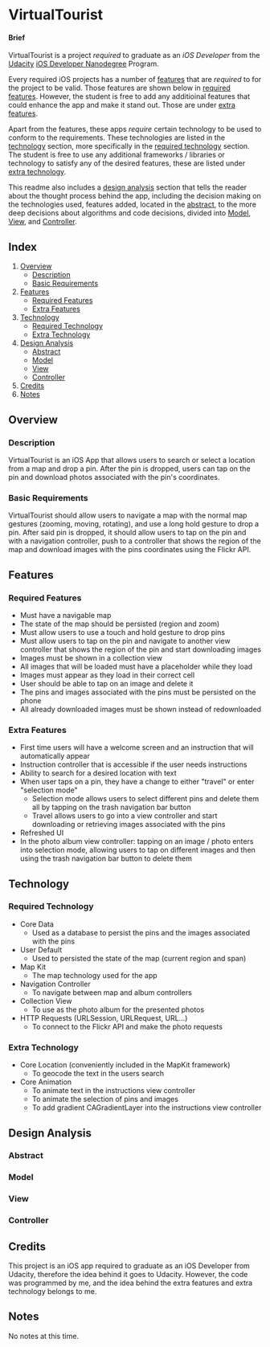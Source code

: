 # VirtualTourist

#### Brief

VirtualTourist is a project *required* to graduate as an *iOS Developer* from the [Udacity](https://www.udacity.com) [iOS Developer Nanodegree](https://www.udacity.com/course/ios-developer-nanodegree--nd003) Program.

Every required iOS projects has a number of [features](#features) that are *required* to for the project to be valid. Those features are shown below in [required features](#required-features). However, the student is free to add any additioinal features that could enhance the app and make it stand out. Those are under [extra features](#extra-features).

Apart from the features, these apps *require* certain technology to be used to conform to the requirements. These technologies are listed in the [technology](#technology) section, more specifically in the [required technology](#required-technology) section. The student is free to use any additional frameworks / libraries or technology to satisfy any of the desired features, these are listed under [extra technology](#extra-technology).

This readme also includes a [design analysis](#design-analysis) section that tells the reader about the thought process behind the app, including the decision making on the technologies used, features added, located in the [abstract](#abstract), to the more deep decisions about algorithms and code decisions, divided into [Model](#model), [View](#view), and [Controller](#controller).

## Index
1. [Overview](#overview)
	- [Description](#description)
	- [Basic Requirements](#basic-requirements)
2. [Features](#features)
	- [Required Features](#required-features)
	- [Extra Features](#extra-features)
3. [Technology](#technology)
	- [Required Technology](#required-technology)
	- [Extra Technology](#extra-technology)
4. [Design Analysis](#design-analysis)
	- [Abstract](#abstract)
	- [Model](#model)
	- [View](#view)
	- [Controller](#controller)
5. [Credits](#credits)
6. [Notes](#notes)

## Overview

### Description

VirtualTourist is an iOS App that allows users to search or select a location from a map and drop a pin. After the pin is dropped, users can tap on the pin and download photos associated with the pin's coordinates.

### Basic Requirements 

VirtualTourist should allow users to navigate a map with the normal map gestures (zooming, moving, rotating), and use a long hold gesture to drop a pin. After said pin is dropped, it should allow users to tap on the pin and with a navigation controller, push to a controller that shows the region of the map and download images with the pins coordinates using the Flickr API.

## Features

### Required Features
- Must have a navigable map
- The state of the map should be persisted (region and zoom)
- Must allow users to use a touch and hold gesture to drop pins
- Must allow users to tap on the pin and navigate to another view controller that shows the region of the pin and start downloading images
- Images must be shown in a collection view
- All images that will be loaded must have a placeholder while they load
- Images must appear as they load in their correct cell
- User should be able to tap on an image and delete it
- The pins and images associated with the pins must be persisted on the phone
- All already downloaded images must be shown instead of redownloaded

### Extra Features
- First time users will have a welcome screen and an instruction that will automatically appear
- Instruction controller that is accessible if the user needs instructions
- Ability to search for a desired location with text
- When user taps on a pin, they have a change to either "travel" or enter "selection mode"
	- Selection mode allows users to select different pins and delete them all by tapping on the trash navigation bar button
	- Travel allows users to go into a view controller and start downloading or retrieving images associated with the pins
- Refreshed UI
- In the photo album view controller: tapping on an image / photo enters into selection mode, allowing users to tap on different images and then using the trash navigation bar button to delete them

## Technology

### Required Technology
- Core Data
	- Used as a database to persist the pins and the images associated with the pins
- User Default
	- Used to persisted the state of the map (current region and span)
- Map Kit
	- The map technology used for the app
- Navigation Controller
	- To navigate between map and album controllers
- Collection View
	- To use as the photo album for the presented photos
- HTTP Requests (URLSession, URLRequest, URL...)
	- To connect to the Flickr API and make the photo requests

### Extra Technology
- Core Location (conveniently included in the MapKit framework)
	- To geocode the text in the users search
- Core Animation
	- To animate text in the instructions view controller
	- To animate the selection of pins and images
	- To add gradient CAGradientLayer into the instructions view controller

## Design Analysis

### Abstract

### Model

### View

### Controller

## Credits

This project is an iOS app required to graduate as an iOS Developer from Udacity, therefore the idea behind it goes to Udacity. However, the code was programmed by me, and the idea behind the extra features and extra technology belongs to me.

## Notes

No notes at this time.
